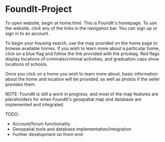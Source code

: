 # FoundIt-Project

To open website, begin at home.html. This is FoundIt's homepage. To use the website, click any of the links in the navigation bar. You can sign up or sign in to an account.

To begin your housing search, use the map provided on the home page to browse available homes. If you wish to learn more about a particular home, click on a blue flag and follow the link provided with the pricetag. Red flags display locations of criminals/criminal activities, and graduation caps show locations of schools.

Once you click on a home you wish to learn more about, basic information about the home and location will be provided, as well as photos if the seller provides them.

NOTE: FoundIt is still a work in progress, and most of the map features are placeholders for when FoundIt's geospatial map and database are implemented and integrated. 

TODO: 
- Account/forum functionality
- Geospatial tools and database implementation/integration
- Further development on front-end